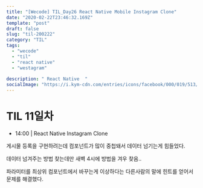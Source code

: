 ```yaml
---
title: "[Wecode] TIL_Day26 React Native Mobile Instagram Clone"
date: "2020-02-22T23:46:32.169Z"
template: "post"
draft: false
slug: "til-200222"
category: "TIL"
tags:
  - "wecode"
  - "til"
  - "react native"
  - "westagram"
  
description: " React Native  "
socialImage: "https://i.kym-cdn.com/entries/icons/facebook/000/019/513/til.jpg"
---
```

<!-- ![workflow](/media/react-logo.png) -->
# TIL 11일차
- 14:00 | React Native Instagram Clone

게시물 등록을 구현하려는데 컴포넌트가 많이 중첩돼서 데이터 넘기는게 힘들었다.

데이터 넘겨주는 방법 찾는데만  새벽 4시에 방법을 겨우 찾음..

파라미터를 최상위 컴포넌트에서 바꾸는게 이상하다는 다른사람의 말에 힌트를 얻어서 문제를 해결했다.

